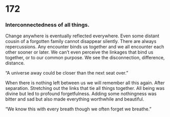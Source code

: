 # 172

### Interconnectedness of all things.

Change anywhere is eventually reflected everywhere. Even some distant cousin of a forgotten family cannot disappear silently. There are always repercussions. Any encounter binds us together and we all encounter each other sooner or later. We can’t even perceive the linkages that bind us together, or to our common purpose. We see the disconnection, difference, distance.

“A universe away could be closer than the next seat over.”

When there is nothing left between us we will remember all this again. After separation. Stretching out the links that tie all things together. All being was divine but led to profound forgetfulness. Adding some nothingness was bitter and sad but also made everything worthwhile and beautiful.

“We know this with every breath though we often forget we breathe.”